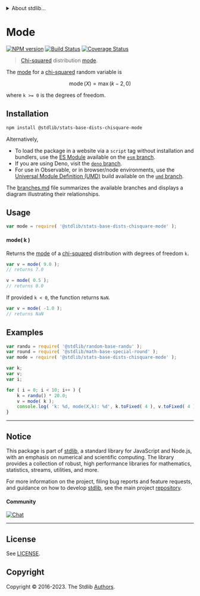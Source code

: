 <!--

@license Apache-2.0

Copyright (c) 2018 The Stdlib Authors.

Licensed under the Apache License, Version 2.0 (the "License");
you may not use this file except in compliance with the License.
You may obtain a copy of the License at

   http://www.apache.org/licenses/LICENSE-2.0

Unless required by applicable law or agreed to in writing, software
distributed under the License is distributed on an "AS IS" BASIS,
WITHOUT WARRANTIES OR CONDITIONS OF ANY KIND, either express or implied.
See the License for the specific language governing permissions and
limitations under the License.

-->


<details>
  <summary>
    About stdlib...
  </summary>
  <p>We believe in a future in which the web is a preferred environment for numerical computation. To help realize this future, we've built stdlib. stdlib is a standard library, with an emphasis on numerical and scientific computation, written in JavaScript (and C) for execution in browsers and in Node.js.</p>
  <p>The library is fully decomposable, being architected in such a way that you can swap out and mix and match APIs and functionality to cater to your exact preferences and use cases.</p>
  <p>When you use stdlib, you can be absolutely certain that you are using the most thorough, rigorous, well-written, studied, documented, tested, measured, and high-quality code out there.</p>
  <p>To join us in bringing numerical computing to the web, get started by checking us out on <a href="https://github.com/stdlib-js/stdlib">GitHub</a>, and please consider <a href="https://opencollective.com/stdlib">financially supporting stdlib</a>. We greatly appreciate your continued support!</p>
</details>

# Mode

[![NPM version][npm-image]][npm-url] [![Build Status][test-image]][test-url] [![Coverage Status][coverage-image]][coverage-url] <!-- [![dependencies][dependencies-image]][dependencies-url] -->

> [Chi-squared][chisquare-distribution] distribution [mode][mode].

<!-- Section to include introductory text. Make sure to keep an empty line after the intro `section` element and another before the `/section` close. -->

<section class="intro">

The [mode][mode] for a [chi-squared][chisquare-distribution] random variable is

<!-- <equation class="equation" label="eq:chisquare_mode" align="center" raw="\operatorname{mode}\left( X \right) = \max(k-2,0)" alt="Mode for a chi-squared distribution."> -->

```math
\mathop{\mathrm{mode}}\left( X \right) = \max(k-2,0)
```

<!-- <div class="equation" align="center" data-raw-text="\operatorname{mode}\left( X \right) = \max(k-2,0)" data-equation="eq:chisquare_mode">
    <img src="https://cdn.jsdelivr.net/gh/stdlib-js/stdlib@51534079fef45e990850102147e8945fb023d1d0/lib/node_modules/@stdlib/stats/base/dists/chisquare/mode/docs/img/equation_chisquare_mode.svg" alt="Mode for a chi-squared distribution.">
    <br>
</div> -->

<!-- </equation> -->

where `k >= 0` is the degrees of freedom.

</section>

<!-- /.intro -->

<!-- Package usage documentation. -->

<section class="installation">

## Installation

```bash
npm install @stdlib/stats-base-dists-chisquare-mode
```

Alternatively,

-   To load the package in a website via a `script` tag without installation and bundlers, use the [ES Module][es-module] available on the [`esm` branch][esm-url].
-   If you are using Deno, visit the [`deno` branch][deno-url].
-   For use in Observable, or in browser/node environments, use the [Universal Module Definition (UMD)][umd] build available on the [`umd` branch][umd-url].

The [branches.md][branches-url] file summarizes the available branches and displays a diagram illustrating their relationships.

</section>

<section class="usage">

## Usage

```javascript
var mode = require( '@stdlib/stats-base-dists-chisquare-mode' );
```

#### mode( k )

Returns the [mode][mode] of a [chi-squared][chisquare-distribution] distribution with degrees of freedom `k`.

```javascript
var v = mode( 9.0 );
// returns 7.0

v = mode( 0.5 );
// returns 0.0
```

If provided `k < 0`, the function returns `NaN`.

```javascript
var v = mode( -1.0 );
// returns NaN
```

</section>

<!-- /.usage -->

<!-- Package usage notes. Make sure to keep an empty line after the `section` element and another before the `/section` close. -->

<section class="notes">

</section>

<!-- /.notes -->

<!-- Package usage examples. -->

<section class="examples">

## Examples

<!-- eslint no-undef: "error" -->

```javascript
var randu = require( '@stdlib/random-base-randu' );
var round = require( '@stdlib/math-base-special-round' );
var mode = require( '@stdlib/stats-base-dists-chisquare-mode' );

var k;
var v;
var i;

for ( i = 0; i < 10; i++ ) {
    k = randu() * 20.0;
    v = mode( k );
    console.log( 'k: %d, mode(X,k): %d', k.toFixed( 4 ), v.toFixed( 4 ) );
}
```

</section>

<!-- /.examples -->

<!-- Section to include cited references. If references are included, add a horizontal rule *before* the section. Make sure to keep an empty line after the `section` element and another before the `/section` close. -->

<section class="references">

</section>

<!-- /.references -->

<!-- Section for related `stdlib` packages. Do not manually edit this section, as it is automatically populated. -->

<section class="related">

</section>

<!-- /.related -->

<!-- Section for all links. Make sure to keep an empty line after the `section` element and another before the `/section` close. -->


<section class="main-repo" >

* * *

## Notice

This package is part of [stdlib][stdlib], a standard library for JavaScript and Node.js, with an emphasis on numerical and scientific computing. The library provides a collection of robust, high performance libraries for mathematics, statistics, streams, utilities, and more.

For more information on the project, filing bug reports and feature requests, and guidance on how to develop [stdlib][stdlib], see the main project [repository][stdlib].

#### Community

[![Chat][chat-image]][chat-url]

---

## License

See [LICENSE][stdlib-license].


## Copyright

Copyright &copy; 2016-2023. The Stdlib [Authors][stdlib-authors].

</section>

<!-- /.stdlib -->

<!-- Section for all links. Make sure to keep an empty line after the `section` element and another before the `/section` close. -->

<section class="links">

[npm-image]: http://img.shields.io/npm/v/@stdlib/stats-base-dists-chisquare-mode.svg
[npm-url]: https://npmjs.org/package/@stdlib/stats-base-dists-chisquare-mode

[test-image]: https://github.com/stdlib-js/stats-base-dists-chisquare-mode/actions/workflows/test.yml/badge.svg?branch=v0.1.0
[test-url]: https://github.com/stdlib-js/stats-base-dists-chisquare-mode/actions/workflows/test.yml?query=branch:v0.1.0

[coverage-image]: https://img.shields.io/codecov/c/github/stdlib-js/stats-base-dists-chisquare-mode/main.svg
[coverage-url]: https://codecov.io/github/stdlib-js/stats-base-dists-chisquare-mode?branch=main

<!--

[dependencies-image]: https://img.shields.io/david/stdlib-js/stats-base-dists-chisquare-mode.svg
[dependencies-url]: https://david-dm.org/stdlib-js/stats-base-dists-chisquare-mode/main

-->

[chat-image]: https://img.shields.io/gitter/room/stdlib-js/stdlib.svg
[chat-url]: https://app.gitter.im/#/room/#stdlib-js_stdlib:gitter.im

[stdlib]: https://github.com/stdlib-js/stdlib

[stdlib-authors]: https://github.com/stdlib-js/stdlib/graphs/contributors

[umd]: https://github.com/umdjs/umd
[es-module]: https://developer.mozilla.org/en-US/docs/Web/JavaScript/Guide/Modules

[deno-url]: https://github.com/stdlib-js/stats-base-dists-chisquare-mode/tree/deno
[umd-url]: https://github.com/stdlib-js/stats-base-dists-chisquare-mode/tree/umd
[esm-url]: https://github.com/stdlib-js/stats-base-dists-chisquare-mode/tree/esm
[branches-url]: https://github.com/stdlib-js/stats-base-dists-chisquare-mode/blob/main/branches.md

[stdlib-license]: https://raw.githubusercontent.com/stdlib-js/stats-base-dists-chisquare-mode/main/LICENSE

[chisquare-distribution]: https://en.wikipedia.org/wiki/Chi-squared_distribution

[mode]: https://en.wikipedia.org/wiki/Mode_%28statistics%29

</section>

<!-- /.links -->
